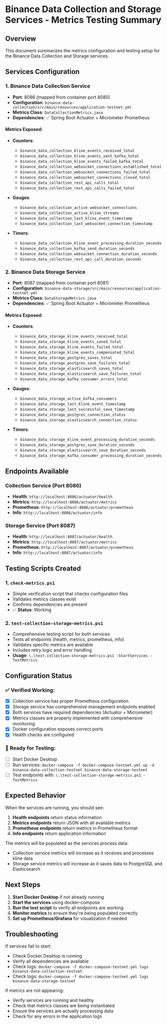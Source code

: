 # Binance Data Collection and Storage Services - Metrics Testing Summary

## Overview
This document summarizes the metrics configuration and testing setup for the Binance Data Collection and Storage services.

## Services Configuration

### 1. Binance Data Collection Service
- **Port**: 8086 (mapped from container port 8080)
- **Configuration**: `binance-data-collection/src/main/resources/application-testnet.yml`
- **Metrics Class**: `DataCollectionMetrics.java`
- **Dependencies**: ✅ Spring Boot Actuator + Micrometer Prometheus

#### Metrics Exposed:
- **Counters**:
  - `binance_data_collection_kline_events_received_total`
  - `binance_data_collection_kline_events_sent_kafka_total`
  - `binance_data_collection_kline_events_failed_kafka_total`
  - `binance_data_collection_websocket_connections_established_total`
  - `binance_data_collection_websocket_connections_failed_total`
  - `binance_data_collection_websocket_connections_closed_total`
  - `binance_data_collection_rest_api_calls_total`
  - `binance_data_collection_rest_api_calls_failed_total`

- **Gauges**:
  - `binance_data_collection_active_websocket_connections`
  - `binance_data_collection_active_kline_streams`
  - `binance_data_collection_last_kline_event_timestamp`
  - `binance_data_collection_last_websocket_connection_timestamp`

- **Timers**:
  - `binance_data_collection_kline_event_processing_duration_seconds`
  - `binance_data_collection_kafka_send_duration_seconds`
  - `binance_data_collection_websocket_connection_duration_seconds`
  - `binance_data_collection_rest_api_call_duration_seconds`

### 2. Binance Data Storage Service
- **Port**: 8087 (mapped from container port 8081)
- **Configuration**: `binance-data-storage/src/main/resources/application-testnet.yml`
- **Metrics Class**: `DataStorageMetrics.java`
- **Dependencies**: ✅ Spring Boot Actuator + Micrometer Prometheus

#### Metrics Exposed:
- **Counters**:
  - `binance_data_storage_kline_events_received_total`
  - `binance_data_storage_kline_events_saved_total`
  - `binance_data_storage_kline_events_failed_total`
  - `binance_data_storage_kline_events_compensated_total`
  - `binance_data_storage_postgres_saves_total`
  - `binance_data_storage_postgres_save_failures_total`
  - `binance_data_storage_elasticsearch_saves_total`
  - `binance_data_storage_elasticsearch_save_failures_total`
  - `binance_data_storage_kafka_consumer_errors_total`

- **Gauges**:
  - `binance_data_storage_active_kafka_consumers`
  - `binance_data_storage_last_kline_event_timestamp`
  - `binance_data_storage_last_successful_save_timestamp`
  - `binance_data_storage_postgres_connection_status`
  - `binance_data_storage_elasticsearch_connection_status`

- **Timers**:
  - `binance_data_storage_kline_event_processing_duration_seconds`
  - `binance_data_storage_postgres_save_duration_seconds`
  - `binance_data_storage_elasticsearch_save_duration_seconds`
  - `binance_data_storage_kafka_consumer_processing_duration_seconds`

## Endpoints Available

### Collection Service (Port 8086)
- **Health**: `http://localhost:8086/actuator/health`
- **Metrics**: `http://localhost:8086/actuator/metrics`
- **Prometheus**: `http://localhost:8086/actuator/prometheus`
- **Info**: `http://localhost:8086/actuator/info`

### Storage Service (Port 8087)
- **Health**: `http://localhost:8087/actuator/health`
- **Metrics**: `http://localhost:8087/actuator/metrics`
- **Prometheus**: `http://localhost:8087/actuator/prometheus`
- **Info**: `http://localhost:8087/actuator/info`

## Testing Scripts Created

### 1. `check-metrics.ps1`
- Simple verification script that checks configuration files
- Validates metrics classes exist
- Confirms dependencies are present
- ✅ **Status**: Working

### 2. `test-collection-storage-metrics.ps1`
- Comprehensive testing script for both services
- Tests all endpoints (health, metrics, prometheus, info)
- Validates specific metrics are available
- Includes retry logic and error handling
- **Usage**: `\.\test-collection-storage-metrics.ps1 -StartServices -TestMetrics`

## Configuration Status

### ✅ Verified Working:
- [x] Collection service has proper Prometheus configuration
- [x] Storage service has comprehensive management endpoints enabled
- [x] Both services have required dependencies (Actuator + Micrometer)
- [x] Metrics classes are properly implemented with comprehensive monitoring
- [x] Docker configuration exposes correct ports
- [x] Health checks are configured

### 🔧 Ready for Testing:
- [ ] Start Docker Desktop
- [ ] Run services: `docker-compose -f docker-compose-testnet.yml up -d binance-data-collection-testnet binance-data-storage-testnet`
- [ ] Test endpoints with: `\.\test-collection-storage-metrics.ps1 -TestMetrics`

## Expected Behavior

When the services are running, you should see:

1. **Health endpoints** return status information
2. **Metrics endpoints** return JSON with all available metrics
3. **Prometheus endpoints** return metrics in Prometheus format
4. **Info endpoints** return application information

The metrics will be populated as the services process data:
- Collection service metrics will increase as it receives and processes kline data
- Storage service metrics will increase as it saves data to PostgreSQL and Elasticsearch

## Next Steps

1. **Start Docker Desktop** if not already running
2. **Start the services** using docker-compose
3. **Run the test script** to verify all endpoints are working
4. **Monitor metrics** to ensure they're being populated correctly
5. **Set up Prometheus/Grafana** for visualization if needed

## Troubleshooting

If services fail to start:
- Check Docker Desktop is running
- Verify all dependencies are available
- Check logs: `docker-compose -f docker-compose-testnet.yml logs binance-data-collection-testnet`
- Check logs: `docker-compose -f docker-compose-testnet.yml logs binance-data-storage-testnet`

If metrics are not appearing:
- Verify services are running and healthy
- Check that metrics classes are being instantiated
- Ensure the services are actually processing data
- Check for any errors in the application logs

